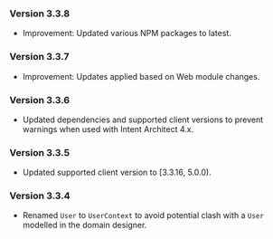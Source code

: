 ### Version 3.3.8

- Improvement: Updated various NPM packages to latest.

### Version 3.3.7

- Improvement: Updates applied based on Web module changes.

### Version 3.3.6

- Updated dependencies and supported client versions to prevent warnings when used with Intent Architect 4.x.

### Version 3.3.5

- Updated supported client version to [3.3.16, 5.0.0).

### Version 3.3.4

- Renamed `User` to `UserContext` to avoid potential clash with a `User` modelled in the domain designer.
